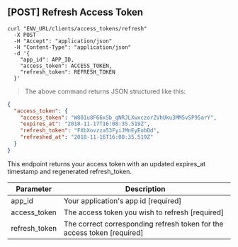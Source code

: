 ## [POST] Refresh Access Token

```shell
curl "ENV_URL/clients/access_tokens/refresh"
  -X POST
  -H "Accept": "application/json"
  -H "Content-Type": "application/json"
  -d '{
    "app_id": APP_ID,
    "access_token": ACCESS_TOKEN,
    "refresh_token": REFRESH_TOKEN
  }'
```
> The above command returns JSON structured like this:

```json
{
  "access_token": {
    "access_token": "W801u8F66xSb_qNRJLXwxczorZVhUku3MM5vSP95arY",
    "expires_at": "2018-11-17T16:08:35.519Z",
    "refresh_token": "FXbXovzza53FyiJMnEyEobDd",
    "refreshed_at": "2018-11-16T16:08:35.519Z"
  }
}
```

This endpoint returns your access token with an updated expires_at timestamp and regenerated refresh_token.

Parameter | Description
--------- | -----------
app_id | Your application's app id [required]
access_token | The access token you wish to refresh [required]
refresh_token | The correct corresponding refresh token for the access token [required]
